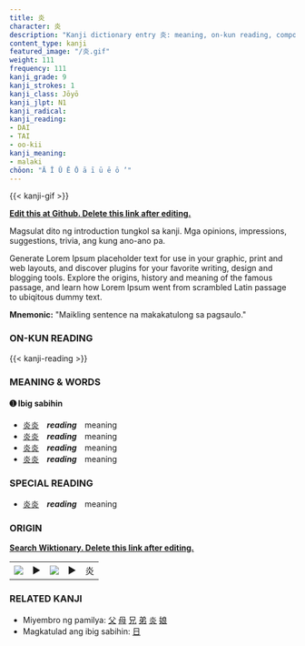 ```yaml
---
title: 炎
character: 炎
description: "Kanji dictionary entry 炎: meaning, on-kun reading, compounds, origin, related kanji"
content_type: kanji
featured_image: "/炎.gif"
weight: 111
frequency: 111
kanji_grade: 9
kanji_strokes: 1
kanji_class: Jōyō
kanji_jlpt: N1
kanji_radical: 
kanji_reading: 
- DAI
- TAI
- oo-kii
kanji_meaning:
- malaki
chōon: "Ā Ī Ū Ē Ō ā ī ū ē ō ’"
---
```

[//]: # (Don't edit the line below. Kanji animated GIF code is automatically generated.)
{{< kanji-gif >}}

[//]: # (Edit below this line.)

**[Edit this at Github. Delete this link after editing.](https://github.com/tim0g/tim/tree/main/content/kanji/炎/index.md)**

Magsulat dito ng introduction tungkol sa kanji. Mga opinions, impressions, suggestions, trivia, ang kung ano-ano pa.

Generate Lorem Ipsum placeholder text for use in your graphic, print and web layouts, and discover plugins for your favorite writing, design and blogging tools. Explore the origins, history and meaning of the famous passage, and learn how Lorem Ipsum went from scrambled Latin passage to ubiqitous dummy text.
 
**Mnemonic:** "Maikling sentence na makakatulong sa pagsaulo."

### ON-KUN READING

[//]: # (Don't edit the line below. ON-KUN READING code is automatically generated.)
{{< kanji-reading >}}

### MEANING & WORDS

#### ➊ **Ibig sabihin**
  - [炎](../炎)[炎](../炎)　***reading***　meaning
  - [炎](../炎)[炎](../炎)　***reading***　meaning
  - [炎](../炎)[炎](../炎)　***reading***　meaning
  - [炎](../炎)[炎](../炎)　***reading***　meaning

### SPECIAL READING
  - [炎](../炎)[炎](../炎)　***reading***　meaning

### ORIGIN

**[Search Wiktionary. Delete this link after editing.](https://wiktionary.org/wiki/炎)**
<table class="kanji-table"><tr><td>
<img src="60px-炎-bronze.svg.png">
</td><td>▶</td><td>
<img src="60px-炎-oracle.svg.png">
</td><td>▶</td>
<td class="kanji-origin">炎</td>
</tr></table>

### RELATED KANJI
- Miyembro ng pamilya: [父](../父) [母](../母) [兄](../兄) [弟](../弟) [炎](../炎) [娘](../娘)
- Magkatulad ang ibig sabihin: [日](../日)
